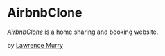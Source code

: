 # AirbnbClone

[*AirbnbClone*](abnbclone.herokuapp.com) is a home sharing and booking website.

by [Lawrence Murry](https://freshmurry.com/)
